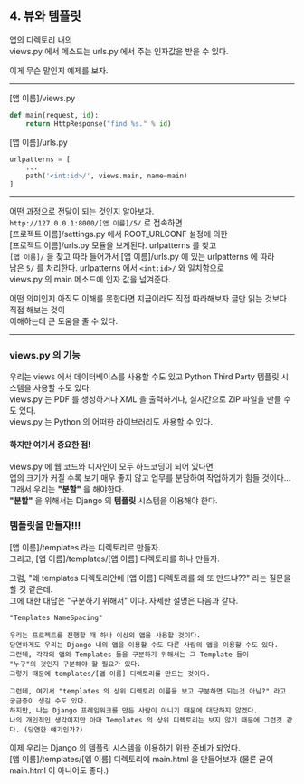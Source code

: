 <h2>4. 뷰와 템플릿</h2>

앱의 디렉토리 내의  
views.py 에서 메소드는 urls.py 에서 주는 인자값을 받을 수 있다.  

이게 무슨 말인지 예제를 보자.  

---

[앱 이름]/views.py

```python
def main(request, id):
    return HttpResponse("find %s." % id)
```

[앱 이름]/urls.py

```python
urlpatterns = [
    ...
    path('<int:id>/', views.main, name=main)
]
```

---

어떤 과정으로 전달이 되는 것인지 알아보자.  
`http://127.0.0.1:8000/[앱 이름]/5/` 로 접속하면  
[프로젝트 이름]/settings.py 에서 ROOT_URLCONF 설정에 의한  
[프로젝트 이름]/urls.py 모듈을 보게된다. urlpatterns 를 찾고  
`[앱 이름]/` 을 찾고 따라 들어가서 [앱 이름]/urls.py 에 있는 urlpatterns 에 따라  
남은 `5/` 를 처리한다. urlpatterns 에서 `<int:id>/` 와 일치함으로  
views.py 의 main 메소드에 인자 값을 넘겨준다.  

어떤 의미인지 아직도 이해를 못한다면 지금이라도 직접 따라해보자 글만 읽는 것보다 직접 해보는 것이  
이해하는데 큰 도움을 줄 수 있다.  

---

<h3> views.py 의 기능 </h3>

우리는 views 에서 데이터베이스를 사용할 수도 있고 Python Third Party 템플릿 시스템을 사용할 수도 있다.  
views.py 는 PDF 를 생성하거나 XML 을 출력하거나, 실시간으로 ZIP 파일을 만들 수도 있다.  
views.py 는 Python 의 어떠한 라이브러리도 사용할 수 있다.

<h4>하지만 여기서 중요한 점!</h4>

views.py 에 웹 코드와 디자인이 모두 하드코딩이 되어 있다면  
앱의 크기가 커질 수록 보기 매우 좋지 않고 업무를 분담하여 작업하기가 힘들 것이다...  
그래서 우리는 <strong>"분할"</strong> 을 해야한다.  
<strong>"분할"</strong> 을 위해서는 Django 의 <strong>템플릿</strong> 시스템을 이용해야 한다.

<h3> 템플릿을 만들자!!! </h3>

[앱 이름]/templates 라는 디렉토리르 만들자.  
그리고, [앱 이름]/templates/[앱 이름] 디렉토리를 하나 만들자.

그럼, "왜 templates 디렉토리안에 [앱 이름] 디렉토리를 왜 또 만드냐??" 라는 질문을 할 것 같은데.  
그에 대한 대답은 "구분하기 위해서" 이다.
자세한 설명은 다음과 같다.

```text
"Templates NameSpacing"

우리는 프로젝트를 진행할 때 하나 이상의 앱을 사용할 것이다. 
당연하게도 우리는 Django 내의 앱을 이용할 수도 다른 사람의 앱을 이용할 수도 있다.
그런데, 각각의 앱의 Templates 들을 구분하기 위해서는 그 Template 들이 
"누구"의 것인지 구분해야 할 필요가 있다.
그렇기 때문에 templates/[앱 이름] 디렉토리를 만드는 것이다.

그런데, 여기서 "templates 의 상위 디렉토리 이름을 보고 구분하면 되는것 아님?" 라고 궁금증이 생길 수도 있다.
하지만, 나는 Django 프레임워크를 만든 사람이 아니기 때문에 대답하지 않겠다.
나의 개인적인 생각이지만 아마 Templates 의 상위 디렉토리는 보지 않기 때문에 그런것 같다. (당연한 얘기인가?)
```

이제 우리는 Django 의 템플릿 시스템을 이용하기 위한 준비가 되었다.  
[앱 이름]/templates/[앱 이름] 디렉토리에 main.html 을 만들어보자 (물론 굳이 main.html 이 아니어도 좋다.)
